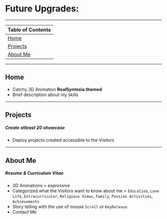 # Future Upgrades:

---

[home_url]: https://github.com/nikitimi/gian-carlo-portfolio?tab=readme-ov-file#home
[projects_url]: https://github.com/nikitimi/gian-carlo-portfolio?tab=readme-ov-file#projects
[about_me_url]: https://github.com/nikitimi/gian-carlo-portfolio?tab=readme-ov-file#about-me

| Table of Contents        |
| :----------------------- |
| [Home][home_url]         |
| [Projects][projects_url] |
| [About Me][about_me_url] |

---

## Home

-   Catchy 3D Animation <strong>RealSyntexia themed</strong>
-   Brief description about my skills

---

## Projects

##### Create atleast **20** showcase

-   Deploy projects created accessible to the Visitors

---

## About Me

##### Resume & Curriculum Vitae

-   3D Animations > _expressive_
-   Categorized what the Visitors want to know about me > `Education`, `Love Life`, `Extracurricular`, `Religious Views`, `Family`, `Passion Activities`, `Achievements`
-   Story telling with the use of mouse `Scroll` or `KeyRelease`
-   Contact Me
